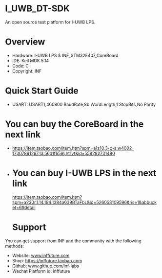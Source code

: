 # I_UWB_DT-SDK
An open source test platform for I-UWB LPS.
# Overview
* Hardware: I-UWB LPS & INF_STM32F407_CoreBoard
* IDE: Keil MDK 5.14
* Code: C
* Copyright: INF

# Quick Start Guide
* USART: USART1,460800 BaudRate,8b WordLength,1 StopBits,No Parity

# You can buy the CoreBoard in the next link
* https://item.taobao.com/item.htm?spm=a1z10.3-c-s.w4002-17307891297.13.56d1f659Lht1yt&id=558282731480
* # You can buy I-UWB LPS in the next link
  https://item.taobao.com/item.htm?spm=a230r.1.14.194.1384a639BTaFbL&id=526053109596&ns=1&abbucket=6#detail

  # Support
You can get support from INF and the community with the following methods:
* Website: www.inffuture.com
* Shop: https://inffuture.taobao.com
* Github: www.github.com/inf-labs
* Wechat Platform id: inffuture


